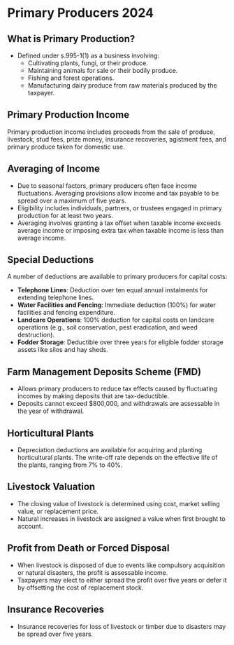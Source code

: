 # Primary Producers 2024

## What is Primary Production?
- Defined under s.995-1(1) as a business involving:
  - Cultivating plants, fungi, or their produce.
  - Maintaining animals for sale or their bodily produce.
  - Fishing and forest operations.
  - Manufacturing dairy produce from raw materials produced by the taxpayer.

## Primary Production Income
Primary production income includes proceeds from the sale of produce, livestock, stud fees, prize money, insurance recoveries, agistment fees, and primary produce taken for domestic use.

## Averaging of Income
- Due to seasonal factors, primary producers often face income fluctuations. Averaging provisions allow income and tax payable to be spread over a maximum of five years.
- Eligibility includes individuals, partners, or trustees engaged in primary production for at least two years.
- Averaging involves granting a tax offset when taxable income exceeds average income or imposing extra tax when taxable income is less than average income.

## Special Deductions
A number of deductions are available to primary producers for capital costs:
- **Telephone Lines**: Deduction over ten equal annual instalments for extending telephone lines.
- **Water Facilities and Fencing**: Immediate deduction (100%) for water facilities and fencing expenditure.
- **Landcare Operations**: 100% deduction for capital costs on landcare operations (e.g., soil conservation, pest eradication, and weed destruction).
- **Fodder Storage**: Deductible over three years for eligible fodder storage assets like silos and hay sheds.

## Farm Management Deposits Scheme (FMD)
- Allows primary producers to reduce tax effects caused by fluctuating incomes by making deposits that are tax-deductible.
- Deposits cannot exceed $800,000, and withdrawals are assessable in the year of withdrawal.

## Horticultural Plants
- Depreciation deductions are available for acquiring and planting horticultural plants. The write-off rate depends on the effective life of the plants, ranging from 7% to 40%.

## Livestock Valuation
- The closing value of livestock is determined using cost, market selling value, or replacement price.
- Natural increases in livestock are assigned a value when first brought to account.

## Profit from Death or Forced Disposal
- When livestock is disposed of due to events like compulsory acquisition or natural disasters, the profit is assessable income.
- Taxpayers may elect to either spread the profit over five years or defer it by offsetting the cost of replacement stock.

## Insurance Recoveries
- Insurance recoveries for loss of livestock or timber due to disasters may be spread over five years.
